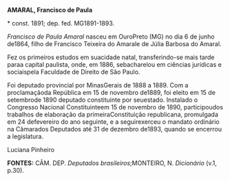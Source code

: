 **AMARAL, Francisco de Paula**

\* const. 1891; dep. fed. MG1891-1893.

*Francisco de Paula Amaral* nasceu em OuroPreto (MG) no dia 6 de junho
de1864, filho de Francisco Teixeira do Amarale de Júlia Barbosa do
Amaral.

Fez os primeiros estudos em suacidade natal, transferindo-se mais tarde
paraa capital paulista, onde, em 1886, sebacharelou em ciências
jurídicas e sociaispela Faculdade de Direito de São Paulo.

Foi deputado provincial por MinasGerais de 1888 a 1889. Com a
proclamaçãoda República em 15 de novembro de1889, foi eleito em 15 de
setembrode 1890 deputado constituinte por seuestado. Instalado o
Congresso Nacional Constituinteem 15 de novembro de 1890, participoudos
trabalhos de elaboração da primeiraConstituição republicana, promulgada
em 24 defevereiro do ano seguinte, e a seguirexerceu o mandato ordinário
na Câmarados Deputados até 31 de dezembro de1893, quando se encerrou a
legislatura.

Luciana Pinheiro

**FONTES:** CÂM. DEP. *Deputados brasileiros*;MONTEIRO, N. *Dicionário*
(v.1, p.30).
